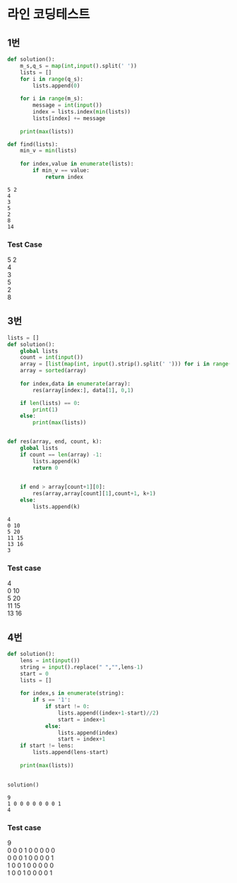 # 라인 코딩테스트 

## 1번


```python
def solution():
    m_s,q_s = map(int,input().split(' '))
    lists = []
    for i in range(q_s):
        lists.append(0)
        
    for i in range(m_s):
        message = int(input())
        index = lists.index(min(lists))
        lists[index] += message
    
    print(max(lists))

def find(lists):
    min_v = min(lists)
    
    for index,value in enumerate(lists):
        if min_v == value:
            return index

```

    5 2
    4
    3
    5
    2
    8
    14


### Test Case
5 2   
4   
3   
5   
2   
8   

## 3번


```python
lists = []
def solution():
    global lists
    count = int(input())
    array = [list(map(int, input().strip().split(' '))) for i in range(count)]
    array = sorted(array)
    
    for index,data in enumerate(array):
        res(array[index:], data[1], 0,1)

    if len(lists) == 0:
        print(1)
    else:
        print(max(lists))


def res(array, end, count, k):
    global lists
    if count == len(array) -1:
        lists.append(k)
        return 0
    

    if end > array[count+1][0]:
        res(array,array[count][1],count+1, k+1)
    else:
        lists.append(k)
```

    4
    0 10
    5 20
    11 15
    13 16
    3


### Test case
4   
0 10  
5 20  
11 15  
13 16  

## 4번


```python
def solution():
    lens = int(input())
    string = input().replace(" ","",lens-1)
    start = 0
    lists = []
    
    for index,s in enumerate(string):
        if s == '1':
            if start != 0:
                lists.append((index+1-start)//2)
                start = index+1
            else:
                lists.append(index)
                start = index+1
    if start != lens:
        lists.append(lens-start)
        
    print(max(lists))
    
```


```python
solution()
```

    9
    1 0 0 0 0 0 0 0 1
    4


### Test case
9   
0 0 0 1 0 0 0 0 0   
0 0 0 1 0 0 0 0 1   
1 0 0 1 0 0 0 0 0   
1 0 0 1 0 0 0 0 1   

